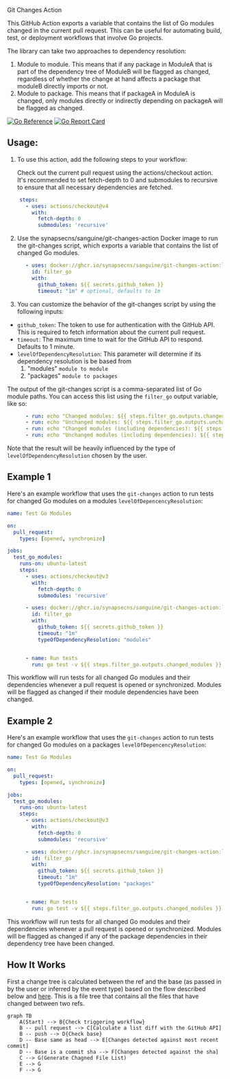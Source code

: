 Git Changes Action

This GitHub Action exports a variable that contains the list of Go modules changed in the current pull request. This can be useful for automating build, test, or deployment workflows that involve Go projects. 

The library can take two approaches to dependency resolution:

1. Module to module. This means that if any package in  ModuleA that is part of the dependency tree of  ModuleB will be flagged as changed, regardless of whether the change at hand affects a package that moduleB directly imports or not. 
2. Module to package. This means that if packageA in ModuleA is changed, only modules directly or indirectly depending on packageA will be flagged as changed.

[![Go Reference](https://pkg.go.dev/badge/github.com/synapsecns/sanguine/contrib/git-changes-action.svg)](https://pkg.go.dev/github.com/synapsecns/sanguine/contrib/git-changes-action)
[![Go Report Card](https://goreportcard.com/badge/github.com/synapsecns/sanguine/contrib/git-changes-action)](https://goreportcard.com/report/github.com/synapsecns/sanguine/contrib/git-changes-action)

## Usage:

1. To use this action, add the following steps to your workflow:

    Check out the current pull request using the actions/checkout action. It's recommended to set fetch-depth to 0 and submodules to recursive to ensure that all necessary dependencies are fetched.



```yaml
    steps:
      - uses: actions/checkout@v4
        with:
          fetch-depth: 0
          submodules: 'recursive'
```

2. Use the synapsecns/sanguine/git-changes-action Docker image to run the git-changes script, which exports a variable that contains the list of changed Go modules.

```yaml
      - uses: docker://ghcr.io/synapsecns/sanguine/git-changes-action:latest
        id: filter_go
        with:
          github_token: ${{ secrets.github_token }}
          timeout: "1m" # optional, defaults to 1m
```

3. You can customize the behavior of the git-changes script by using the following inputs:

 - `github_token`: The token to use for authentication with the GitHub API. This is required to fetch information about the current pull request.
 - `timeout`: The maximum time to wait for the GitHub API to respond. Defaults to 1 minute.
 - `levelOfDependencyResolution`: This parameter will determine if its dependency resolution is be based from
   1. "modules" `module to module`
   2. "packages" `module to packages`


The output of the git-changes script is a comma-separated list of Go module paths. You can access this list using the `filter_go` output variable, like so:

```yaml
      - run: echo "Changed modules: ${{ steps.filter_go.outputs.changed_modules }}"
      - run: echo "Unchanged modules: ${{ steps.filter_go.outputs.unchanged_modules }}"
      - run: echo "Changed modules (including dependencies): ${{ steps.filter_go.outputs.changed_modules_deps }}"
      - run: echo "Unchanged modules (including dependencies): ${{ steps.filter_go.outputs.unchanged_modules_deps }}"
```

Note that the result will be heavily influenced by the type of `levelOfDependencyResolution` chosen by the user.

## Example 1

Here's an example workflow that uses the `git-changes` action to run tests for changed Go modules on a modules `levelOfDepencencyResolution`:

```yaml
name: Test Go Modules

on:
  pull_request:
    types: [opened, synchronize]

jobs:
  test_go_modules:
    runs-on: ubuntu-latest
    steps:
      - uses: actions/checkout@v3
        with:
          fetch-depth: 0
          submodules: 'recursive'

      - uses: docker://ghcr.io/synapsecns/sanguine/git-changes-action:latest
        id: filter_go
        with:
          github_token: ${{ secrets.github_token }}
          timeout: "1m"
          typeOfDependencyResolution: "modules"


      - name: Run tests
        run: go test -v ${{ steps.filter_go.outputs.changed_modules }}
```

This workflow will run tests for all changed Go modules and their dependencies whenever a pull request is opened or synchronized. Modules will be flagged as changed if their module dependencies have been changed.


## Example 2

Here's an example workflow that uses the `git-changes` action to run tests for changed Go modules on a packages `levelOfDepencencyResolution`:

```yaml
name: Test Go Modules

on:
  pull_request:
    types: [opened, synchronize]

jobs:
  test_go_modules:
    runs-on: ubuntu-latest
    steps:
      - uses: actions/checkout@v3
        with:
          fetch-depth: 0
          submodules: 'recursive'

      - uses: docker://ghcr.io/synapsecns/sanguine/git-changes-action:latest
        id: filter_go
        with:
          github_token: ${{ secrets.github_token }}
          timeout: "1m"
          typeOfDependencyResolution: "packages"


      - name: Run tests
        run: go test -v ${{ steps.filter_go.outputs.changed_modules }}
```

This workflow will run tests for all changed Go modules and their dependencies whenever a pull request is opened or synchronized. Modules will be flagged as changed if any of the package dependencies in their dependency tree have been changed.


## How It Works

First a change tree is calculated between the ref and the base (as passed in by the user or inferred by the event type) based on the flow described below and [here](https://github.com/dorny/paths-filter/blob/4067d885736b84de7c414f582ac45897079b0a78/README.md#supported-workflows). This is a file tree that contains all the files that have changed between two refs.

```mermaid
graph TB
    A(Start) --> B{Check triggering workflow}
    B -- pull request --> C[Calculate a list diff with the GitHub API]
    B -- push --> D{Check base}
    D -- Base same as head --> E[Changes detected against most recent commit]
    D -- Base is a commit sha --> F[Changes detected against the sha]
    C --> G(Generate Chagned File List)
    E --> G
    F --> G
```
